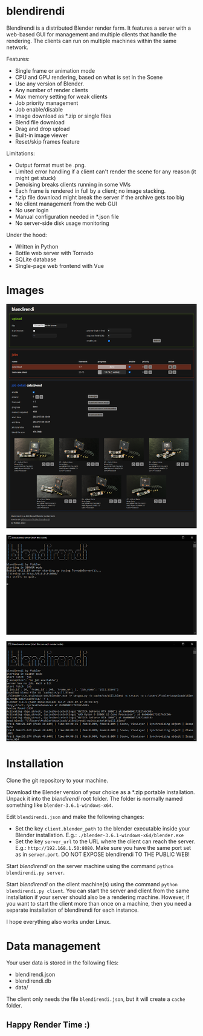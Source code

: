 # blendirendi

Blendirendi is a distributed Blender render farm. It features a server with a web-based GUI for management and multiple clients that handle the rendering. The clients can run on multiple machines within the same network.


Features:

* Single frame or animation mode
* CPU and GPU rendering, based on what is set in the Scene
* Use any version of Blender.
* Any number of render clients
* Max memory setting for weak clients
* Job priority management
* Job enable/disable
* Image download as *.zip or single files
* Blend file download
* Drag and drop upload
* Built-in image viewer
* Reset/skip frames feature


Limitations:

* Output format must be .png.
* Limited error handling if a client can't render the scene for any reason (it might get stuck)
* Denoising breaks clients running in some VMs
* Each frame is rendered in full by a client; no image stacking.
* *.zip file download might break the server if the archive gets too big
* No client management from the web GUI
* No user login
* Manual configuration needed in *.json file
* No server-side disk usage monitoring

Under the hood:

* Written in Python
* Bottle web server with Tornado
* SQLite database
* Single-page web frontend with Vue


# Images

![GUI Screenshot](media/gui.png)

![Server Screenshot](media/server.png)

![Client Screenshot](media/client.png)

# Installation

Clone the git repository to your machine.

Download the Blender version of your choice as a *.zip portable installation. Unpack it into the _blendirendi_ root folder. The folder is normally named something like ``blender-3.6.1-windows-x64``.

Edit ``blendirendi.json`` and make the following changes:

* Set the key ``client.blender_path`` to the blender executable inside your Blender installation. E.g.: ``./blender-3.6.1-windows-x64/blender.exe``
* Set the key ``server_url`` to the URL where the client can reach the server. E.g.: ``http://192.168.1.50:8080``. Make sure you have the same port set as in ``server.port``. DO NOT EXPOSE blendirendi TO THE PUBLIC WEB!

Start _blendirendi_ on the server machine using the command ``python blendirendi.py server``.

Start _blendirendi_ on the client machine(s) using the command ``python blendirendi.py client``. You can start the server and client from the same installation if your server should also be a rendering machine. However, if you want to start the client more than once on a machine, then you need a separate installation of blendirendi for each instance.

I hope everything also works under Linux.

# Data management

Your user data is stored in the following files:

* blendirendi.json
* blendirendi.db
* data/

The client only needs the file ``blendirendi.json``, but it will create a ``cache`` folder.

## Happy Render Time :)


